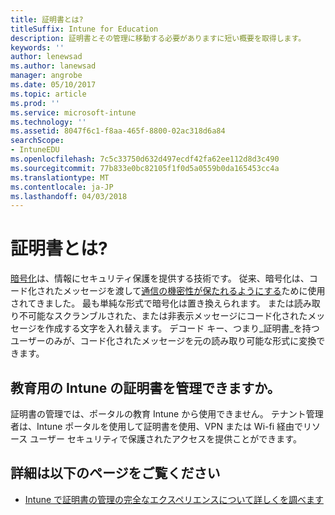 ```yaml
---
title: 証明書とは?
titleSuffix: Intune for Education
description: 証明書とその管理に移動する必要がありますに短い概要を取得します。
keywords: ''
author: lenewsad
ms.author: lanewsad
manager: angrobe
ms.date: 05/10/2017
ms.topic: article
ms.prod: ''
ms.service: microsoft-intune
ms.technology: ''
ms.assetid: 8047f6c1-f8aa-465f-8800-02ac318d6a84
searchScope:
- IntuneEDU
ms.openlocfilehash: 7c5c33750d632d497ecdf42fa62ee112d8d3c490
ms.sourcegitcommit: 77b833e0bc82105f1f0d5a0559b0da165453cc4a
ms.translationtype: MT
ms.contentlocale: ja-JP
ms.lasthandoff: 04/03/2018
---
```

# <a name="what-are-certificates"></a>証明書とは?

[暗号化](https://technet.microsoft.com/library/cc962030.aspx)は、情報にセキュリティ保護を提供する技術です。 従来、暗号化は、コード化されたメッセージを渡して[通信の機密性が保たれるようにする](https://technet.microsoft.com/library/cc962019.aspx)ために使用されてきました。 最も単純な形式で暗号化は置き換えられます。 または読み取り不可能なスクランブルされた、または非表示メッセージにコード化されたメッセージを作成する文字を入れ替えます。 デコード キー、つまり_証明書_を持つユーザーのみが、コード化されたメッセージを元の読み取り可能な形式に変換できます。

## <a name="can-i-manage-certificates-in-intune-for-education"></a>教育用の Intune の証明書を管理できますか。

証明書の管理では、ポータルの教育 Intune から使用できません。 テナント管理者は、Intune ポータルを使用して証明書を使用、VPN または Wi-fi 経由でリソース ユーザー セキュリティで保護されたアクセスを提供ことができます。

## <a name="find-out-more"></a>詳細は以下のページをご覧ください

- [Intune で証明書の管理の完全なエクスペリエンスについて詳しくを調べます](https://docs.microsoft.com/intune/deploy-use/secure-resource-access-with-certificate-profiles)

